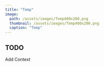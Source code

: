 ```yaml
---
title: "Temp"
image: 
  path: /assets/images/Temp400x200.png
  thumbnail: /assets/images/Temp400x200.png
  caption: "Temp"
---
```

## TODO

Add Context